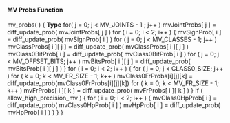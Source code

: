 #### MV Probs Function

<div class="syntax">
mv_probs( ) {                                                          <b>Type</b>
    for( j = 0; j < MV_JOINTS - 1 ; j++ )
        mvJointProbs[ j ] = diff_update_prob( mvJointProbs[ j ] )
    for ( i = 0; i < 2; i++ ) {
        mvSignProb[ i ] = diff_update_prob( mvSignProb[ i ] )
            for ( j = 0; j < MV_CLASSES - 1; j++ )
                mvClassProbs[ i ][ j ] = diff_update_prob( mvClassProbs[ i ][ j ] )
            mvClass0BitProb[ i ] = diff_update_prob( mvClass0BitProb[ i ] )
            for ( j = 0; j < MV_OFFSET_BITS; j++ )
                mvBitsProb[ i ][ j ] = diff_update_prob( mvBitsProb[ i ][ j ] )
    }
    for ( i = 0; i < 2; i++ ) {
        for ( j = 0; j < CLASS0_SIZE; j++ )
            for ( k = 0; k < MV_FR_SIZE - 1; k++ )
                mvClass0FrProbs[i][j][k] = diff_update_prob(mvClass0FrProbs[i][j][k])
        for ( k = 0; k < MV_FR_SIZE - 1; k++ )
            mvFrProbs[ i ][ k ] = diff_update_prob( mvFrProbs[ i ][ k ] )
    }
    if ( allow_high_precision_mv ) {
        for ( i = 0; i < 2; i++ ) {
            mvClass0HpProb[ i ] = diff_update_prob( mvClass0HpProb[ i ] )
            mvHpProb[ i ] = diff_update_prob( mvHpProb[ i ] )
        }
    }
}

</div>
